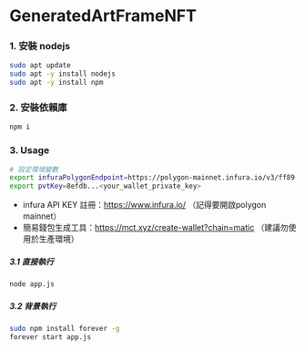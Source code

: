 # GeneratedArtFrameNFT
### 1. 安裝 nodejs
``` bash
sudo apt update
sudo apt -y install nodejs
sudo apt -y install npm 
```

### 2. 安裝依賴庫
``` bash
npm i
```

### 3. Usage
``` bash
# 設定環境變數
export infuraPolygonEndpoint=https://polygon-mainnet.infura.io/v3/ff89...<infura_api_key>
export pvtKey=8efdb...<your_wallet_private_key>
```
* infura API KEY 註冊：https://www.infura.io/ （記得要開啟polygon mainnet）
* 簡易錢包生成工具：https://mct.xyz/create-wallet?chain=matic （建議勿使用於生產環境）

##### 3.1 直接執行
``` bash
node app.js
```

##### 3.2 背景執行
``` bash
sudo npm install forever -g
forever start app.js
```
